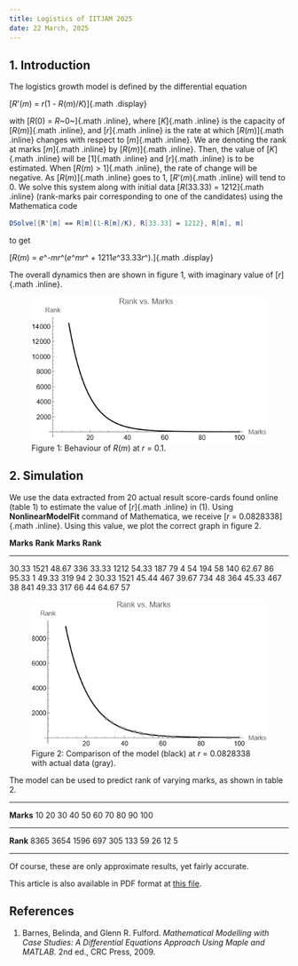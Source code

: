 ```yaml
---
title: Logistics of IITJAM 2025
date: 22 March, 2025
---
```


## 1. Introduction

The logistics growth model is defined by the differential equation

[*R*'(*m*) = *r*(1 - *R*(*m*)/*K*)]{.math .display}

with [*R*(0) = *R*~0~]{.math .inline}, where [*K*]{.math .inline} is the
capacity of [*R*(*m*)]{.math .inline}, and [*r*]{.math .inline} is the
rate at which [*R*(*m*)]{.math .inline} changes with respect to
[*m*]{.math .inline}. We are denoting the rank at marks [*m*]{.math
.inline} by [*R*(*m*)]{.math .inline}. Then, the value of [*K*]{.math
.inline} will be [1]{.math .inline} and [*r*]{.math .inline} is to be
estimated. When [*R*(*m*) > 1]{.math .inline}, the rate of change will
be negative. As [*R*(*m*)]{.math .inline} goes to 1, [*R*'(*m*){.math
.inline} will tend to 0. We solve this system along with initial data
[*R*(33.33) = 1212]{.math .inline} (rank-marks pair corresponding to one
of the candidates) using the Mathematica code

```mathematica
DSolve[{R'[m] == R[m](1-R[m]/K), R[33.33] = 1212}, R[m], m]
```

to get

[*R*(*m*) = *e*^-*mr*^(*e*^*mr*^ + 1211*e*^33.33*r*^).]{.math .display}

The overall dynamics then are shown in figure 1, with imaginary value of
[*r*]{.math .inline}.

<figure>
<img src="img/im.png" alt="Figure 1: Behaviour of R(m) at r=0.1." />
<figcaption>Figure 1: Behaviour of <span
class="math inline"><em>R</em>(<em>m</em>)</span> at <span
class="math inline"><em>r</em> = 0.1</span>.</figcaption>
</figure>

## 2. Simulation

We use the data extracted from 20 actual result score-cards found online
(table 1) to estimate the value of [*r*]{.math .inline} in (1). Using
**NonlinearModelFit** command of Mathematica, we receive
[*r* = 0.0828338]{.math .inline}. Using this value, we plot the correct
graph in figure 2.

  **Marks**   **Rank**   **Marks**   **Rank**
  ----------- ---------- ----------- ----------
  30.33       1521       48.67       336
  33.33       1212       54.33       187
  79          4          54          194
  58          140        62.67       86
  95.33       1          49.33       319
  94          2          30.33       1521
  45.44       467        39.67       734
  48          364        45.33       467
  38          841        49.33       317
  66          44         64.67       57

<figure>
<img src="img/re.png"
alt="Figure 2: Comparison of the model (black) at r=0.0828338 with actual data (gray)." />
<figcaption>Figure 2: Comparison of the model (black) at <span
class="math inline"><em>r</em> = 0.0828338</span> with actual data
(gray).</figcaption>
</figure>

The model can be used to predict rank of varying marks, as shown in
table 2.

  ---------------------------------------------------------------------------------
  **Marks**   10     20     30     40     50     60     70     80     90     100
  ----------- ------ ------ ------ ------ ------ ------ ------ ------ ------ ------
  **Rank**    8365   3654   1596   697    305    133    59     26     12     5

  ---------------------------------------------------------------------------------

Of course, these are only approximate results, yet fairly accurate.

This article is also available in PDF format at [this
file](../../resources/JAM25_Logistics.pdf).

## References

1.  Barnes, Belinda, and Glenn R. Fulford. *Mathematical Modelling with
    Case Studies: A Differential Equations Approach Using Maple and
    MATLAB.* 2nd ed., CRC Press, 2009.
